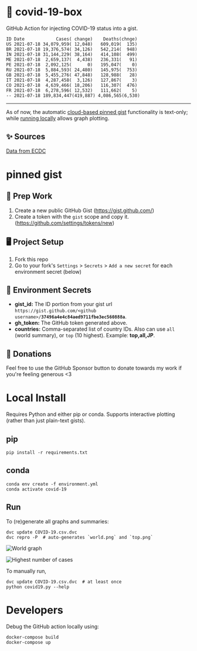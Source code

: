 # 🏥 covid-19-box

GitHub Action for injecting COVID-19 status into a gist.

```
ID Date            Cases( change)    Deaths(chnge)
US 2021-07-18 34,079,959( 12,048)   609,019(  135)
BR 2021-07-18 19,376,574( 34,126)   542,214(  948)
IN 2021-07-18 31,144,229( 38,164)   414,108(  499)
ME 2021-07-18  2,659,137(  4,438)   236,331(   91)
PE 2021-07-18  2,092,125(      0)   195,047(    0)
RU 2021-07-18  5,884,593( 24,480)   145,975(  753)
GB 2021-07-18  5,455,276( 47,848)   128,988(   28)
IT 2021-07-18  4,287,458(  3,126)   127,867(    3)
CO 2021-07-18  4,639,466( 18,206)   116,307(  476)
FR 2021-07-18  6,278,596( 12,532)   111,662(    5)
-- 2021-07-18 189,834,447(419,887) 4,086,565(6,530)
```

---

As of now, the automatic [cloud-based pinned gist](#pinned-gist) functionality is text-only;
while [running locally](#local-install) allows graph plotting.

## ✨ Sources

[Data from ECDC](https://www.ecdc.europa.eu/en/publications-data/download-todays-data-geographic-distribution-covid-19-cases-worldwide)

# pinned gist

## 🎒 Prep Work
1. Create a new public GitHub Gist (https://gist.github.com/)
1. Create a token with the `gist` scope and copy it. (https://github.com/settings/tokens/new)

## 🖥 Project Setup
1. Fork this repo
1. Go to your fork's `Settings` > `Secrets` > `Add a new secret` for each environment secret (below)

## 🤫 Environment Secrets
- **gist_id:** The ID portion from your gist url `https://gist.github.com/<github username>/`**`37496a4e4c84aed9711fbe3ec560888a`**.
- **gh_token:** The GitHub token generated above.
- **countries:** Comma-separated list of country IDs. Also can use `all` (world summary), or `top` (10 highest). Example: **top,all,JP**.

## 💸 Donations

Feel free to use the GitHub Sponsor button to donate towards my work if you're feeling generous <3

# Local Install

Requires Python and either pip or conda. Supports interactive plotting (rather than just plain-text gists).

## pip

```
pip install -r requirements.txt
```

## conda

```
conda env create -f environment.yml
conda activate covid-19
```

## Run

To (re)generate all graphs and summaries:

```
dvc update COVID-19.csv.dvc
dvc repro -P  # auto-generates `world.png` and `top.png`
```

![World graph](world.png)

![Highest number of cases](top.png)

To manually run,

```
dvc update COVID-19.csv.dvc  # at least once
python covid19.py --help
```

# Developers

Debug the GitHub action locally using:

```
docker-compose build
docker-compose up
```
